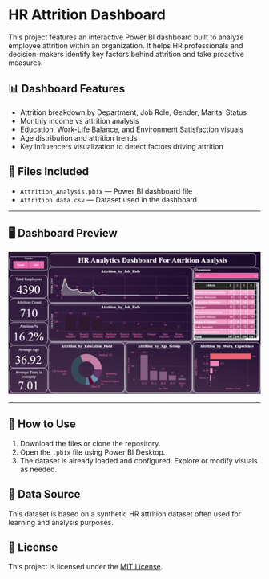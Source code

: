 # HR Attrition Dashboard

This project features an interactive Power BI dashboard built to analyze employee attrition within an organization. It helps HR professionals and decision-makers identify key factors behind attrition and take proactive measures.

## 📊 Dashboard Features

- Attrition breakdown by Department, Job Role, Gender, Marital Status
- Monthly income vs attrition analysis
- Education, Work-Life Balance, and Environment Satisfaction visuals
- Age distribution and attrition trends
- Key Influencers visualization to detect factors driving attrition

## 📁 Files Included

- `Attrition_Analysis.pbix` — Power BI dashboard file
- `Attrition data.csv` — Dataset used in the dashboard

---

## 🖥️ Dashboard Preview

![Dashboard Preview](dashboard.png)

---

## 📂 How to Use

1. Download the files or clone the repository.
2. Open the `.pbix` file using Power BI Desktop.
3. The dataset is already loaded and configured. Explore or modify visuals as needed.

## 📌 Data Source

This dataset is based on a synthetic HR attrition dataset often used for learning and analysis purposes.

## 📜 License

This project is licensed under the [MIT License](LICENSE).
